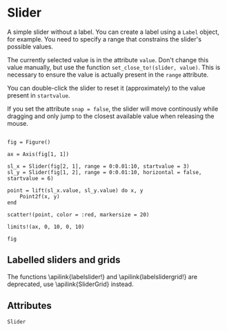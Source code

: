 

# Slider

A simple slider without a label. You can create a label using a `Label` object,
for example. You need to specify a range that constrains the slider's possible values.

The currently selected value is in the attribute `value`.
Don't change this value manually, but use the function `set_close_to!(slider, value)`.
This is necessary to ensure the value is actually present in the `range` attribute.

You can double-click the slider to reset it (approximately) to the value present in `startvalue`.

If you set the attribute `snap = false`, the slider will move continously while dragging and only jump to the closest available value when releasing the mouse.

```@figure backend=GLMakie

fig = Figure()

ax = Axis(fig[1, 1])

sl_x = Slider(fig[2, 1], range = 0:0.01:10, startvalue = 3)
sl_y = Slider(fig[1, 2], range = 0:0.01:10, horizontal = false, startvalue = 6)

point = lift(sl_x.value, sl_y.value) do x, y
    Point2f(x, y)
end

scatter!(point, color = :red, markersize = 20)

limits!(ax, 0, 10, 0, 10)

fig
```


## Labelled sliders and grids

The functions \apilink{labelslider!} and \apilink{labelslidergrid!} are deprecated, use \apilink{SliderGrid} instead.

## Attributes

```@attrdocs
Slider
```